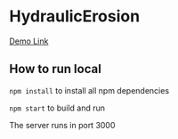 # HydraulicErosion

[Demo Link](https://ygr4789.github.io/HydraulicErosion/)

## How to run local

`npm install` to install all npm dependencies

`npm start` to build and run

The server runs in port 3000
